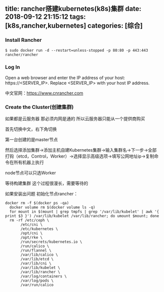 title: rancher搭建kubernetes(k8s)集群
date: 2018-09-12 21:15:12
tags: [k8s,rancher,kubernetes]
categories: [综合]
---
### Install Rancher
```
$ sudo docker run -d --restart=unless-stopped -p 80:80 -p 443:443 rancher/rancher
```

### Log In
Open a web browser and enter the IP address of your host: https://<SERVER_IP>.
Replace <SERVER_IP> with your host IP address.
<!--more-->

中文官网：https://www.cnrancher.com

### Create the Cluster(创建集群)

如果都是云服务器 那必须内网是通的 所以云服务器只能从一个提供商购买

首先切换中文，右下角切换

第一台创建的是master节点

然后选择添加集群->添加主机自建Kubernetes集群->输入集群名->下一步->全部打钩（etcd，Control，Worker）->选择显示高级选项->填写公网地址ip->复制命令在所有机器上执行

node节点可以只选Worker

等待构建集群 这个过程很漫长，需要等待的

如果安装出问题 初始化节点rancher：

```
docker rm -f $(docker ps -qa)
  docker volume rm $(docker volume ls -q)
  for mount in $(mount | grep tmpfs | grep '/var/lib/kubelet' | awk '{ print $3 }') /var/lib/kubelet /var/lib/rancher; do umount $mount; done
  rm -rf /etc/ceph \
       /etc/cni \
       /etc/kubernetes \
       /opt/cni \
       /opt/rke \
       /run/secrets/kubernetes.io \
       /run/calico \
       /run/flannel \
       /var/lib/calico \
       /var/lib/etcd \
       /var/lib/cni \
       /var/lib/kubelet \
       /var/lib/rancher \
       /var/log/containers \
       /var/log/pods \
       /var/run/calico
```